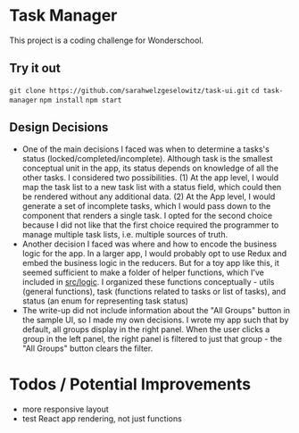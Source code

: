 # Task Manager
This project is a coding challenge for Wonderschool.

## Try it out
`git clone https://github.com/sarahwelzgeselowitz/task-ui.git`
`cd task-manager`
`npm install`
`npm start`

## Design Decisions
* One of the main decisions I faced was when to determine a tasks's status (locked/completed/incomplete). Although task is the smallest conceptual unit in the app, its status depends on knowledge of all the other tasks. I considered two possibilities. (1) At the app level, I would map the task list to a new task list with a status field, which could then be rendered without any additional data. (2) At the App level, I would generate a set of incomplete tasks, which I would pass down to the component that renders a single task. I opted for the second choice because I did not like that the first choice required the programmer to manage multiple task lists, i.e. multiple sources of truth.
* Another decision I faced was where and how to encode the business logic for the app. In a larger app, I would probably opt to use Redux and embed the business logic in the reducers. But for a toy app like this, it seemed sufficient to make a folder of helper functions, which I've included in [src/logic](src/logic). I organized these functions conceptually - utils (general functions), task (functions related to tasks or list of tasks), and status (an enum for representing task status)
* The write-up did not include information about the "All Groups" button in the sample UI, so I made my own decisions. I wrote my app such that by default, all groups display in the right panel. When the user clicks a group in the left panel, the right panel is filtered to just that group - the "All Groups" button clears the filter.

# Todos / Potential Improvements
* more responsive layout
* test React app rendering, not just functions
